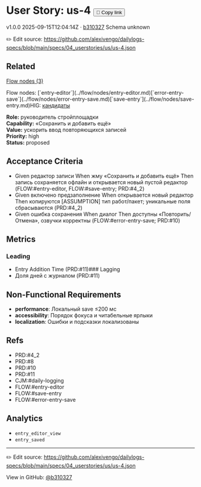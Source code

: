 # User Story: us-4 <button class="copy-link" aria-label="Copy page link" onclick="window.spechubCopyLink && window.spechubCopyLink()">🔗 Copy link</button>

<p class="badges">
  <span class="badge version">v1.0.0</span>
  <span class="badge build">2025-09-15T12:04:14Z · <a href="https://github.com/alexivengo/dailylogs-specs/commit/b310327" target="_blank" rel="noopener" class="sha">b310327</a></span>
  <span class="badge schema unknown">Schema unknown</span>
</p>

✏️ Edit source: https://github.com/alexivengo/dailylogs-specs/blob/main/specs/04_userstories/us/us-4.json
## Related
<p>
  <span class="chip"><a href="../stories/index.md#?flow=entry-editor,error-entry-save,save-entry">Flow nodes (3)</a></span>
</p>
Flow nodes:
<span class="chip">[`entry-editor`](../flow/nodes/entry-editor.md)</span><span class="chip">[`error-entry-save`](../flow/nodes/error-entry-save.md)</span><span class="chip">[`save-entry`](../flow/nodes/save-entry.md)</span>HIG: <span class="chip"><a href="../hig/us-4.md">кандидаты</a></span>

**Role:** руководитель стройплощадки  
**Capability:** «Сохранить и добавить ещё»  
**Value:** ускорить ввод повторяющихся записей  
**Priority:** high  
**Status:** proposed

## Acceptance Criteria
- Given редактор записи When жму «Сохранить и добавить ещё» Then запись сохраняется офлайн и открывается новый пустой редактор (FLOW:#entry-editor, FLOW:#save-entry; PRD:#4_2)
- Given включено предзаполнение When открывается новый редактор Then копируются [ASSUMPTION] тип работ/пакет; уникальные поля сбрасываются (PRD:#4_2)
- Given ошибка сохранения When диалог Then доступны «Повторить/Отмена», озвучки корректны (FLOW:#error-entry-save; PRD:#10)

## Metrics
### Leading
- Entry Addition Time (PRD:#11)### Lagging
- Доля дней с журналом (PRD:#11)
## Non-Functional Requirements
- **performance**: Локальный save ≤200 мс
- **accessibility**: Порядок фокуса и читабельные ярлыки
- **localization**: Ошибки и подсказки локализованы

## Refs
- PRD:#4_2
- PRD:#8
- PRD:#10
- PRD:#11
- CJM:#daily-logging
- FLOW:#entry-editor
- FLOW:#save-entry
- FLOW:#error-entry-save

## Analytics
- `entry_editor_view`
- `entry_saved`

---
✏️ Edit source: https://github.com/alexivengo/dailylogs-specs/blob/main/specs/04_userstories/us/us-4.json

<p class="page-meta">
  View in GitHub: <a href="https://github.com/alexivengo/dailylogs-specs/commit/b310327" target="_blank" rel="noopener">@b310327</a></p>